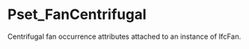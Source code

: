 # Pset_FanCentrifugal

Centrifugal fan occurrence attributes attached to an instance of IfcFan.<!-- end of definition -->
